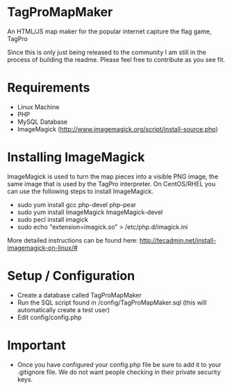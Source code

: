 # TagProMapMaker
An HTML/JS map maker for the popular internet capture the flag game, TagPro

Since this is only just being released to the community I am still in the process of building the readme.  Please feel free to contribute as you see fit.

# Requirements

* Linux Machine
* PHP
* MySQL Database
* ImageMagick (http://www.imagemagick.org/script/install-source.php)

# Installing ImageMagick

ImageMagick is used to turn the map pieces into a visible PNG image, the same image that is used by the TagPro interpreter.  On CentOS/RHEL you can use the following steps to install ImageMagick.

* sudo yum install gcc php-devel php-pear
* sudo yum install ImageMagick ImageMagick-devel
* sudo pecl install imagick
* sudo echo "extension=imagick.so" > /etc/php.d/imagick.ini

More detailed instructions can be found here: http://tecadmin.net/install-imagemagick-on-linux/#

# Setup / Configuration

* Create a database called TagProMapMaker
* Run the SQL script found in /config/TagProMapMaker.sql (this will automatically create a test user)
* Edit config/config.php

# Important

* Once you have configured your config.php file be sure to add it to your .gitignore file.  We do not want people checking in their private security keys.

